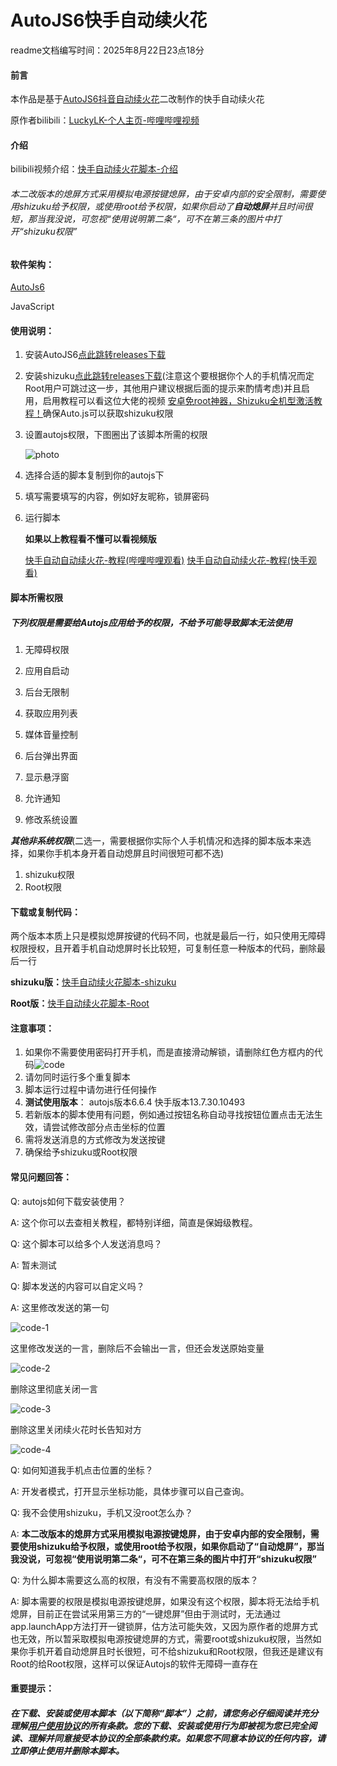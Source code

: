 # AutoJS6快手自动续火花

readme文档编写时间：2025年8月22日23点18分

#### 前言

本作品是基于[AutoJS6抖音自动续火花](https://gitee.com/ewaaa/auto-js6-tiktok-auto-spark)二改制作的快手自动续火花

原作者bilibili：[LuckyLK-个人主页-哔哩哔哩视频](https://space.bilibili.com/515953193?spm_id_from=333.1007.0.0)

#### 介绍

bilibili视频介绍：[快手自动续火花脚本-介绍](https://www.bilibili.com/video/BV11beMzNEgS)

###### 本二改版本的熄屏方式采用模拟电源按键熄屏，由于安卓内部的安全限制，需要使用shizuku给予权限，或使用root给予权限，如果你启动了***自动熄屏***并且时间很短，那当我没说，*可忽视*“使用说明第二条“，可不在第三条的图片中打开“shizuku权限”

#### 软件架构：

[AutoJs6](https://github.com/SuperMonster003/AutoJs6)

JavaScript

#### 使用说明：

1. 安装AutoJS6[点此跳转releases下载](https://github.com/SuperMonster003/AutoJs6/releases)

2. 安装shizuku[点此跳转releases下载](https://github.com/RikkaApps/Shizuku/releases)(注意这个要根据你个人的手机情况而定Root用户可跳过这一步，其他用户建议根据后面的提示来酌情考虑)并且启用，启用教程可以看这位大佬的视频 [安卓免root神器，Shizuku全机型激活教程！](https://www.bilibili.com/video/BV1Ac1dYSELU?vd_source=5d390e1251e1b33bfb2306c8a255e726)确保Auto.js可以获取shizuku权限

3. 设置autojs权限，下图圈出了该脚本所需的权限

   ![photo](photo.png)

4. 选择合适的脚本复制到你的autojs下

5. 填写需要填写的内容，例如好友昵称，锁屏密码

6. 运行脚本

   **如果以上教程看不懂可以看视频版**

   [快手自动自动续火花-教程(哔哩哔哩观看)](https://www.bilibili.com/video/BV1J5Y9zEECi/)	     [快手自动自动续火花-教程(快手观看)](https://www.kuaishou.com/short-video/3xywczexb6t35cw)

#### 脚本所需权限

##### 下列权限是需要给Autojs应用给予的权限，不给予可能导致脚本无法使用

1. 无障碍权限

2. 应用自启动

3. 后台无限制

4. 获取应用列表

5. 媒体音量控制

6. 后台弹出界面

7. 显示悬浮窗

8. 允许通知

9. 修改系统设置

***其他非系统权限***(二选一，需要根据你实际个人手机情况和选择的脚本版本来选择，如果你手机本身开着自动熄屏且时间很短可都不选)

1. shizuku权限
2. Root权限

#### 下载或复制代码：

两个版本本质上只是模拟熄屏按键的代码不同，也就是最后一行，如只使用无障碍权限授权，且开着手机自动熄屏时长比较短，可复制任意一种版本的代码，删除最后一行

**shizuku版：**[快手自动续火花脚本-shizuku](快手自动续火花脚本-shizuku.js)

**Root版：**[快手自动续火花脚本-Root](快手自动续火花脚本-Root.js)

#### 注意事项：

1. 如果你不需要使用密码打开手机，而是直接滑动解锁，请删除红色方框内的代码![code](code.png)
2. 请勿同时运行多个重复脚本
3. 脚本运行过程中请勿进行任何操作
4. **测试使用版本**： autojs版本6.6.4   快手版本13.7.30.10493
5. 若新版本的脚本使用有问题，例如通过按钮名称自动寻找按钮位置点击无法生效，请尝试修改部分点击坐标的位置
6. 需将发送消息的方式修改为发送按键
7. 确保给予shizuku或Root权限

#### 常见问题回答：

Q: autojs如何下载安装使用？

A: 这个你可以去查相关教程，都特别详细，简直是保姆级教程。

Q: 这个脚本可以给多个人发送消息吗？

A: 暂未测试

Q: 脚本发送的内容可以自定义吗？

A: 这里修改发送的第一句
   
   ![code-1](code-1.png)
   
   这里修改发送的一言，删除后不会输出一言，但还会发送原始变量
   
   ![code-2](code-2.png)
   
   删除这里彻底关闭一言
   
   ![code-3](code-3.png)
   
   删除这里关闭续火花时长告知对方
   
   ![code-4](code-4.png)

Q: 如何知道我手机点击位置的坐标？

A: 开发者模式，打开显示坐标功能，具体步骤可以自己查询。

Q: 我不会使用shizuku，手机又没root怎么办？

A: **本二改版本的熄屏方式采用模拟电源按键熄屏，由于安卓内部的安全限制，需要使用shizuku给予权限，或使用root给予权限，如果你启动了“自动熄屏”，那当我没说，可忽视“使用说明第二条“，可不在第三条的图片中打开“shizuku权限”**

Q: 为什么脚本需要这么高的权限，有没有不需要高权限的版本？

A: 脚本需要的权限是模拟电源按键熄屏，如果没有这个权限，脚本将无法给手机熄屏，目前正在尝试采用第三方的“一键熄屏”但由于测试时，无法通过app.launchApp方法打开一键锁屏，估方法可能失效，又因为原作者的熄屏方式也无效，所以暂采取模拟电源按键熄屏的方式，需要root或shizuku权限，当然如果你手机开着自动熄屏且时长很短，可不给shizuku和Root权限，但我还是建议有Root的给Root权限，这样可以保证Autojs的软件无障碍一直存在

#### 重要提示：

##### 在下载、安装或使用本脚本（以下简称“脚本”）之前，请您务必仔细阅读并充分理解[用户使用协议](LICENSE.md)的所有条款。您的下载、安装或使用行为即被视为您已完全阅读、理解并同意接受本协议的全部条款约束。如果您不同意本协议的任何内容，请立即停止使用并删除本脚本。

